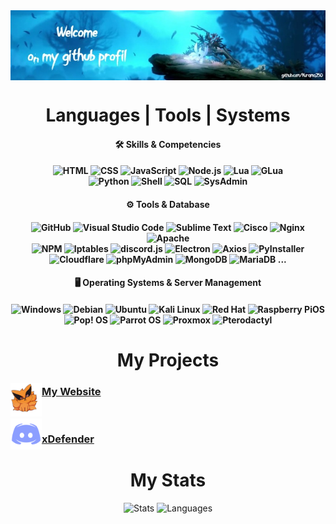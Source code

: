 <img align="center" width="1000" src="https://github.com/Kurama250/Kurama250/blob/main/img/ori.jpg">
<h1 align="center">Languages | Tools | Systems</h1>

<h4 align="center">🛠️ Skills & Competencies</h4>
<h4 align="center">
    <img src="https://img.shields.io/badge/HTML-E34F26?style=flat-square&logo=html5&logoColor=white" alt="HTML">
    <img src="https://img.shields.io/badge/CSS-1572B6?style=flat-square&logo=css3&logoColor=white" alt="CSS">
    <img src="https://img.shields.io/badge/JavaScript-F7DF1E?style=flat-square&logo=javascript&logoColor=black" alt="JavaScript">
    <img src="https://img.shields.io/badge/Node.js-339933?style=flat-square&logo=nodedotjs&logoColor=white" alt="Node.js">
    <img src="https://img.shields.io/badge/Lua-007ACC?style=flat-square&logo=lua&logoColor=white" alt="Lua">
    <img src="https://img.shields.io/badge/GLua-AEAE00?style=flat-square&logo=lua&logoColor=white" alt="GLua"><br>
    <img src="https://img.shields.io/badge/Python-3776AB?style=flat-square&logo=python&logoColor=white" alt="Python">
    <img src="https://img.shields.io/badge/Shell-4EAA25?style=flat-square&logo=gnu-bash&logoColor=white" alt="Shell">
    <img src="https://img.shields.io/badge/SQL-4479A1?style=flat-square&logo=sqlite&logoColor=white" alt="SQL">
    <img src="https://img.shields.io/badge/SysAdmin-000000?style=flat-square&logo=linux&logoColor=white" alt="SysAdmin">
</h4>

<h4 align="center">⚙️ Tools & Database</h4>
<h4 align="center">
    <img src="https://img.shields.io/badge/GitHub-181717?style=flat-square&logo=github&logoColor=white" alt="GitHub">
    <img src="https://img.shields.io/badge/Visual%20Studio%20Code-007ACC?style=flat-square&logo=visual-studio-code&logoColor=white" alt="Visual Studio Code">
    <img src="https://img.shields.io/badge/Sublime%20Text-FF9800?style=flat-square&logo=sublime-text&logoColor=white" alt="Sublime Text"> 
    <img src="https://img.shields.io/badge/Cisco-1BA0D7?style=flat-square&logo=cisco&logoColor=white" alt="Cisco">
    <img src="https://img.shields.io/badge/Nginx-269539?style=flat-square&logo=nginx&logoColor=white" alt="Nginx">
    <img src="https://img.shields.io/badge/Apache-D22128?style=flat-square&logo=apache&logoColor=white" alt="Apache"><br>
    <img src="https://img.shields.io/badge/npm-CB3837?style=flat-square&logo=npm&logoColor=white" alt="NPM">
    <img src="https://img.shields.io/badge/Iptables-4A4A4A?style=flat-square&logo=linux&logoColor=white" alt="Iptables">
    <img src="https://img.shields.io/badge/discord.js-738ADB?style=flat-square&logo=discord&logoColor=white" alt="discord.js">
    <img src="https://img.shields.io/badge/Electron-47848F?style=flat-square&logo=electron&logoColor=white" alt="Electron">
    <img src="https://img.shields.io/badge/Axios-5A29E4?style=flat-square&logo=axios&logoColor=white" alt="Axios">
    <img src="https://img.shields.io/badge/PyInstaller-3776AB?style=flat-square&logo=python&logoColor=white" alt="PyInstaller"><br>
    <img src="https://img.shields.io/badge/Cloudflare-F38020?style=flat-square&logo=Cloudflare&logoColor=white" alt="Cloudflare">
    <img src="https://img.shields.io/badge/phpMyAdmin-6C78AF?style=flat-square&logo=phpmyadmin&logoColor=white" alt="phpMyAdmin">
    <img src="https://img.shields.io/badge/MongoDB-47A248?style=flat-square&logo=mongodb&logoColor=white" alt="MongoDB">
    <img src="https://img.shields.io/badge/MariaDB-003545?style=flat-square&logo=mariadb&logoColor=white" alt="MariaDB"> ...
</h4>

<h4 align="center">🖥️ Operating Systems & Server Management</h4>
<h4 align="center">
    <img src="https://img.shields.io/badge/Windows-0078D6?style=flat-square&logo=windows&logoColor=white" alt="Windows">
    <img src="https://img.shields.io/badge/Debian-A81D33?style=flat-square&logo=debian&logoColor=white" alt="Debian">
    <img src="https://img.shields.io/badge/Ubuntu-E95420?style=flat-square&logo=ubuntu&logoColor=white" alt="Ubuntu">
    <img src="https://img.shields.io/badge/Kali%20Linux-557C94?style=flat-square&logo=kalilinux&logoColor=white" alt="Kali Linux">
    <img src="https://img.shields.io/badge/Red%20Hat-EE0000?style=flat-square&logo=redhat&logoColor=white" alt="Red Hat">
    <img src="https://img.shields.io/badge/Raspberry%20PiOS-C51A4A?style=flat-square&logo=raspberrypi&logoColor=white" alt="Raspberry PiOS"><br>
    <img src="https://img.shields.io/badge/Pop!_OS-48B9C7?style=flat-square&logo=popos&logoColor=white" alt="Pop! OS">
    <img src="https://img.shields.io/badge/Parrot%20OS-50C878?style=flat-square&logo=linux&logoColor=white" alt="Parrot OS">
    <img src="https://img.shields.io/badge/Proxmox-000000?style=flat-square&logo=proxmox&logoColor=white" alt="Proxmox">
    <img src="https://img.shields.io/badge/Pterodactyl-8F7B71?style=flat-square&logo=pterodactyl&logoColor=white" alt="Pterodactyl">
</h4>

<h1 align="center">My Projects</h1>
  <img width="50" align="left" src="https://github.com/Kurama250/Kurama250/blob/main/img/kurama.jpg">
    <h3><a href="https://kurama.info">My Website</a></h3><br>
  <img width="50" align="left" src="https://github.com/Kurama250/Kurama250/blob/main/img/discord.png">
    <h3><a href="https://xdefender.fr">xDefender</a></h3>

<h1 align="center">My Stats</h1>
<p align="center">
    <img height="180em" src="https://github-readme-stats.vercel.app/api?username=Kurama250&theme=radical" alt="Stats">
    <img height="180em" src="https://github-readme-stats-eight-theta.vercel.app/api/top-langs/?username=Kurama250&layout=compact&langs_count=8&theme=radical" alt="Languages">
</p>
